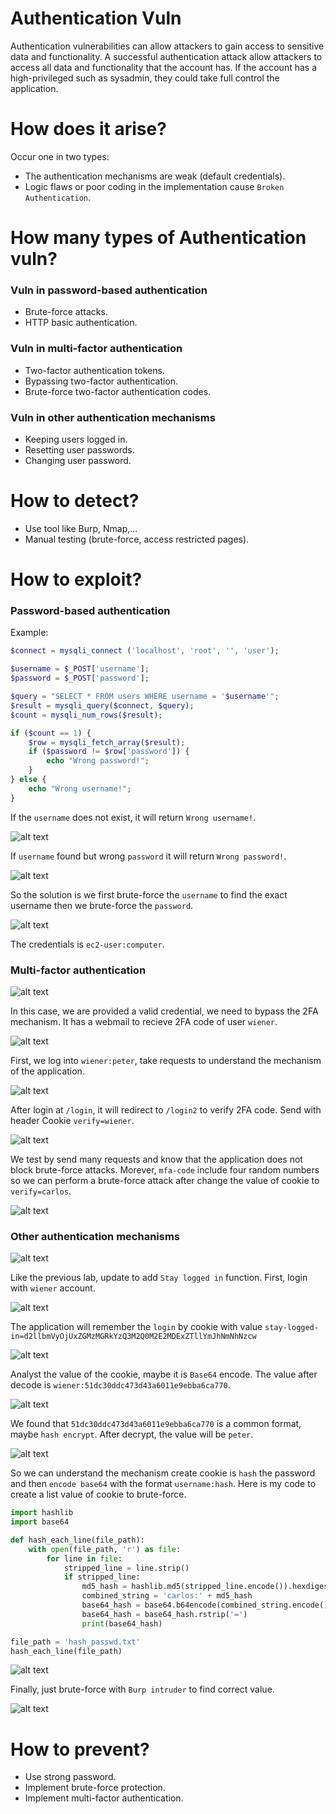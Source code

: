 # Authentication Vuln

Authentication vulnerabilities can allow attackers to gain access to sensitive data and functionality. A successful authentication attack allow attackers to access all data and functionality  that the account has. If the account has a high-privileged such as sysadmin, they could take full control the application.

# How does it arise?

Occur one in two types:

 - The authentication mechanisms are weak (default credentials).
 - Logic flaws or poor coding in the implementation cause ``Broken Authentication``.

# How many types of Authentication vuln?

### Vuln in password-based authentication

 - Brute-force attacks.
 - HTTP basic authentication.

### Vuln in multi-factor authentication

 - Two-factor authentication tokens.
 - Bypassing two-factor authentication.
 - Brute-force two-factor authentication codes.

### Vuln in other authentication mechanisms

 - Keeping users logged in.
 - Resetting user passwords.
 - Changing user password.

# How to detect?

 - Use tool like Burp, Nmap,...
 - Manual testing (brute-force, access restricted pages).

# How to exploit?

### Password-based authentication

Example:

```php
$connect = mysqli_connect ('localhost', 'root', '', 'user');

$username = $_POST['username'];
$password = $_POST['password'];

$query = "SELECT * FROM users WHERE username = '$username'";
$result = mysqli_query($connect, $query);
$count = mysqli_num_rows($result);

if ($count == 1) {
    $row = mysqli_fetch_array($result);
    if ($password != $row['password']) {
        echo "Wrong password!";
    }
} else {
    echo "Wrong username!";
}
```

If the ``username`` does not exist, it will return ``Wrong username!``.

![alt text](/Authen_Author/image/j0q3fp2.png)

If ``username`` found but wrong ``password`` it will return ``Wrong password!``.

![alt text](/Authen_Author/image/7YWxciY.png)

So the solution is we first brute-force the ``username`` to find the exact username then we brute-force the ``password``.

![alt text](/Authen_Author/image/7HsJCIl.png)

The credentials is ``ec2-user:computer``.

### Multi-factor authentication

![alt text](/Authen_Author/image/nTofOv3.png)

In this case, we are provided a valid credential, we need to bypass the 2FA mechanism. It has a webmail to recieve 2FA code of user ``wiener``.

![alt text](/Authen_Author/image/3RYhcBp.png)

First, we log into ``wiener:peter``, take requests to understand the mechanism of the application.

![alt text](/Authen_Author/image/beufMOK.png)

After login at ``/login``, it will redirect to ``/login2`` to verify 2FA code. Send with header Cookie ``verify=wiener``.

![alt text](/Authen_Author/image/mK9BDcY.png)

We test by send many requests and know that the application does not block brute-force attacks. Morever, ``mfa-code`` include four random numbers so we can perform a brute-force attack after change the value of cookie to ``verify=carlos``.

![alt text](/Authen_Author/image/zyKDdq6.png)

### Other authentication mechanisms

![alt text](/Authen_Author/image/Uuwjwdw.png)

Like the previous lab, update to add ``Stay logged in`` function. First, login with ``wiener`` account.

![alt text](/Authen_Author/image/oud0pya.png)

The application will remember the ``login`` by cookie with value ``stay-logged-in=d2llbmVyOjUxZGMzMGRkYzQ3M2Q0M2E2MDExZTllYmJhNmNhNzcw``

![alt text](/Authen_Author/image/ZzMnMSN.png)

Analyst the value of the cookie, maybe it is ``Base64`` encode. The value after decode is ``wiener:51dc30ddc473d43a6011e9ebba6ca770``.

![alt text](/Authen_Author/image/image-5.png)

We found that ``51dc30ddc473d43a6011e9ebba6ca770`` is a common format, maybe ``hash encrypt``. After decrypt, the value will be ``peter``.

![alt text](/Authen_Author/image/image-6.png)

So we can understand the mechanism create cookie is ``hash`` the password and then ``encode base64`` with the format ``username:hash``. Here is my code to create a list value of cookie to brute-force.

```python
import hashlib
import base64

def hash_each_line(file_path):
    with open(file_path, 'r') as file:
        for line in file:
            stripped_line = line.strip()
            if stripped_line:
                md5_hash = hashlib.md5(stripped_line.encode()).hexdigest()
                combined_string = 'carlos:' + md5_hash
                base64_hash = base64.b64encode(combined_string.encode()).decode()
                base64_hash = base64_hash.rstrip('=')
                print(base64_hash)

file_path = 'hash_passwd.txt'
hash_each_line(file_path)
```

![alt text](image-7.png)

Finally, just brute-force with ``Burp intruder`` to find correct value.

![alt text](/Authen_Author/image/vWFMnfQ.png)

# How to prevent?

 - Use strong password.
 - Implement brute-force protection.
 - Implement multi-factor authentication.